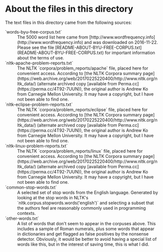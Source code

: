 About the files in this directory
=================================

The text files in this directory came from the following sources:

<dl>

<dt>`words-byu-free-corpus.txt`</dt>
<dd>The 5000 word list here came from [http://www.wordfrequency.info](http://www.wordfrequency.info) and was downloaded on 2016-11-22.  Please see the file [README-ABOUT-BYU-FREE-CORPUS.txt](README-ABOUT-BYU-FREE-CORPUS.txt) for important information about the terms of use.
</dd>

<dt>`nltk-apache-problem-reports.txt`</dt>
<dd>
The NLTK `corpora/problem_reports/apache` file, placed here for convenient access.  According to [the NLTK Corpora summary page](https://web.archive.org/web/20170225220400/http://www.nltk.org/nltk_data/) (alternate archived copy [available from Perma.cc](https://perma.cc/4T92-7UUN)), the original author is Andrew Ko from Carnegie Mellon University.  It may have a copyright, but I have not been able to find one.
</dd>

<dt>`nltk-eclipse-problem-reports.txt`</dt>
<dd>
The NLTK `corpora/problem_reports/eclipse` file, placed here for convenient access. According to [the NLTK Corpora summary page](https://web.archive.org/web/20170225220400/http://www.nltk.org/nltk_data/) (alternate archived copy [available from Perma.cc](https://perma.cc/4T92-7UUN)), the original author is Andrew Ko from Carnegie Mellon University.  It may have a copyright, but I have not been able to find one.
</dd>

<dt>`nltk-linux-problem-reports.txt`</dt>
<dd>
The NLTK `corpora/problem_reports/linux` file, placed here for convenient access. According to [the NLTK Corpora summary page](https://web.archive.org/web/20170225220400/http://www.nltk.org/nltk_data/) (alternate archived copy [available from Perma.cc](https://perma.cc/4T92-7UUN)), the original author is Andrew Ko from Carnegie Mellon University.  It may have a copyright, but I have not been able to find one.
</dd>

<dt>`common-stop-words.txt`</dt>
<dd>
A selected set of stop words from the English language.  Generated by looking at the stop words in NLTK's `nltk.corpus.stopwords.words('english')` and selecting a subset that the authors feel are reasonably commonly used in programming contexts.
</dd>

<dt>`other-words.txt`</dt>
<dd>
A list of words that don't seem to appear in the corpuses above.  This includes a sample of Roman numerals, plus some words that appear in dictionaries and get flagged as false positives by the nonsense detector.  Obviously, it would be better to avoid having a special list of words like this, but in the interest of saving time, this is what I did.
</dd>

</dl>

